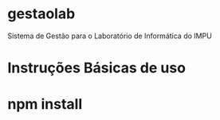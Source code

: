 # gestaolab
Sistema de Gestão para o Laboratório de Informática do IMPU
# Instruções Básicas de uso
# npm install
